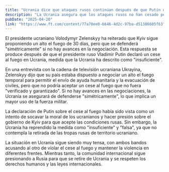 ```yaml
---
title: "Ucrania dice que ataques rusos continúan después de que Putin declara un cese al fuego"
description: "La Ucrania asegura que los ataques rusos no han cesado pese a la declaración de cese al fuego por parte de Putin."
pubDate: "2025-04-20"
link: "https://www.ft.com/content/77a70ee0-6646-4d2c-97ba-d51386605f63"
---
```


El presidente ucraniano Volodymyr Zelenskyy ha reiterado que Kyiv sigue proponiendo un alto el fuego de 30 días, pero que se defenderá "simétricamente" si no hay avances en la negociación. Esta respuesta se produce después de que el presidente ruso Vladimir Putin declaró un cese al fuego en Ucrania, medida que la Ucrania ha descrito como "insuficiente".

En una entrevista con la cadena de televisión ucraniana Ukrayina, Zelenskyy dijo que su país estaba dispuesto a negociar un alto el fuego temporal para permitir el envío de ayuda humanitaria y la evacuación de civiles, pero que no podría aceptar un cese al fuego que no fuera "verificado y garantizado". Si no hay avances en las negociaciones, la Ucrania se asegurará de defenderse "simétricamente", lo que implica un mayor uso de la fuerza militar.

La declaración de Putin sobre el cese al fuego había sido vista como un intento de socavar la moral de los ucranianos y hacer presión sobre el gobierno de Kyiv para que acepte las condiciones rusas. Sin embargo, la Ucrania ha reprendido la medida como "insuficiente" y "falsa", ya que no contempla la retirada de las tropas rusas de territorio ucraniano.

La situación en Ucrania sigue siendo muy tensa, con ambos bandos acusando al otro de violar el cese al fuego y mantener la violencia en diferentes frentes. Mientras tanto, la comunidad internacional sigue presionando a Rusia para que se retire de Ucrania y se respeten los derechos humanos y las leyes internacionales.
